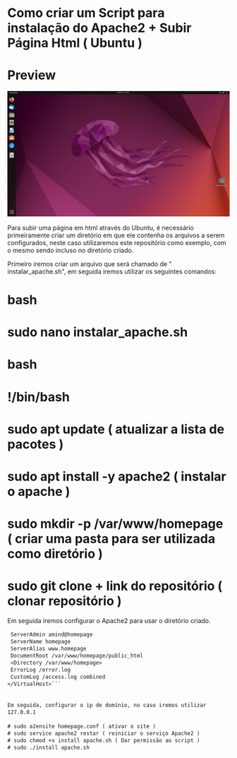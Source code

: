 # Como criar um Script para instalação do Apache2 + Subir Página Html ( Ubuntu )


# Preview

![Ubuntu](https://github.com/Tiag-0/homepage/blob/main/ubuntu.jpg?raw=true)

Para subir uma página em html através do Ubuntu, é necessário primeiramente criar um diretório em que ele contenha os arquivos a serem configurados, neste caso utilizaremos este repositório como exemplo, com o mesmo sendo incluso no diretório criado. 

Primeiro iremos criar um arquivo que será chamado de " instalar_apache.sh", em seguida iremos utilizar os seguintes comandos:

# bash
# sudo nano instalar_apache.sh
# bash
# !/bin/bash
# sudo apt update ( atualizar a lista de pacotes )
# sudo apt install -y apache2 ( instalar o apache )
# sudo mkdir -p /var/www/homepage ( criar uma pasta para ser utilizada como diretório )
# sudo git clone + link do repositório ( clonar repositório )

Em seguida iremos configurar o Apache2 para usar o diretório criado.

 ```bash<VirtualHost *:80>
  ServerAdmin amind@homepage
  ServerName homepage
  ServerAlias www.homepage
  DocumentRoot /var/www/homepage/public_html
  <Directory /var/www/homepage>
  ErrorLog /error.log
  CustomLog /access.log combined
</VirtualHost>```


Em seguida, configurar o ip de domínio, no caso iremos utilizar 127.0.0.1

# sudo a2ensite homepage.conf ( ativar o site )
# sudo service apache2 restar ( reiniciar o serviço Apache2 )
# sudo chmod +x install apache.sh ( Dar permissão ao script )
# sudo ./install apache.sh


